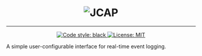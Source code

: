 <h1 align="center"><img src="https://i.imgur.com/WoQ43pn.png" alt="JCAP" align="center"></h1>

<hr>

<p align='center'>
  <a href="https://github.com/psf/black">
    <img src="https://img.shields.io/badge/code%20style-black-000000.svg" alt="Code style: black" >
  </a>
  <a href='https://opensource.org/licenses/MIT'>
    <img src='https://img.shields.io/badge/License-MIT-yellow.svg' alt='License: MIT'/>
  </a>
</p>

<p>A simple user-configurable interface for real-time event logging.</p>